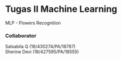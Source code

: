 # Tugas II Machine Learning
MLP - Flowers Recognition


### Collaborator
Salsabila Q  (18/430274/PA/18787) <br>
Sherine Devi (18/427595/PA/18555)
